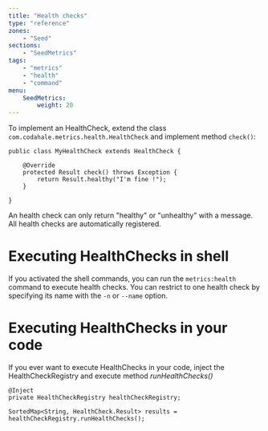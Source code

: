 ```yaml
---
title: "Health checks"
type: "reference"
zones:
    - "Seed"
sections:
    - "SeedMetrics"
tags:
    - "metrics"
    - "health"
    - "command"
menu:
    SeedMetrics:
        weight: 20
---
```


To implement an HealthCheck, extend the class `com.codahale.metrics.health.HealthCheck` and implement method `check()`:

	public class MyHealthCheck extends HealthCheck {

		@Override
		protected Result check() throws Exception {
			return Result.healthy("I'm fine !");
		}

	}

An health check can only return "healthy" or "unhealthy" with a message. All health checks are automatically registered.

# Executing HealthChecks in shell

If you activated the shell commands, you can run the `metrics:health` command to execute health checks. You can restrict
to one health check by specifying its name with the `-n` or `--name` option.

# Executing HealthChecks in your code

If you ever want to execute HealthChecks in your code, inject the HealthCheckRegistry and execute method *runHealthChecks()*

	@Inject
	private HealthCheckRegistry healthCheckRegistry;

	SortedMap<String, HealthCheck.Result> results = healthCheckRegistry.runHealthChecks();


